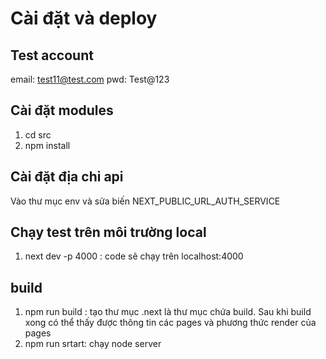 # Cài đặt và deploy

## Test account
email: test11@test.com
pwd: Test@123

## Cài đặt modules
1. cd src
2. npm install

## Cài đặt địa chỉ api
Vào thư mục env và sửa biến NEXT_PUBLIC_URL_AUTH_SERVICE

## Chạy test trên môi trường local
1. next dev -p 4000 : code sẽ chạy trên localhost:4000

## build
1. npm run build : tạo thư mục .next là thư mục chứa build. Sau khi build xong có thể thấy được thông tin các pages và phương thức render của pages
2. npm run srtart: chạy node server
